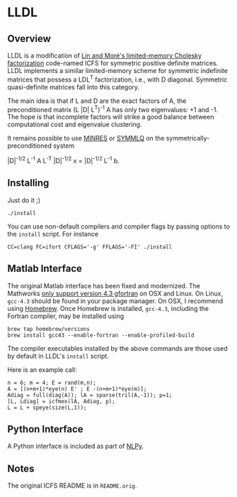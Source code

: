 # LLDL

## Overview

LLDL is a modification of [Lin and Moré's limited-memory Cholesky factorization](http://dx.doi.org/10.1137/S1064827597327334) code-named ICFS for symmetric positive definite matrices. LLDL implements a similar limited-memory scheme for symmetric indefinite matrices that possess a LDL<sup>T</sup> factorization, i.e., with D diagonal. Symmetric quasi-definite matrices fall into this category.

The main idea is that if L and D are the exact factors of A, the preconditioned matrix (L |D| L<sup>T</sup>)<sup>-1</sup> A has only two eigenvalues: +1 and -1. The hope is that incomplete factors will strike a good balance between computational cost and eigenvalue clustering.

It remains possible to use [MINRES](http://www.stanford.edu/group/SOL/software/minres.html) or [SYMMLQ](http://www.stanford.edu/group/SOL/software/symmlq.html) on the symmetrically-preconditioned system

|D|<sup>-1/2</sup> L<sup>-1</sup> A  L<sup>-T</sup> |D|<sup>-1/2</sup> x = |D|<sup>-1/2</sup> L<sup>-1</sup> b.

## Installing

Just do it ;)

    ./install

You can use non-default compilers and compiler flags by passing options to the `install` script. For instance

    CC=clang FC=ifort CFLAGS='-g' FFLAGS='-FI' ./install

## Matlab Interface

The original Matlab interface has been fixed and modernized. The Mathworks [only support version 4.3 gfortran](http://www.mathworks.com/support/compilers/R2013a/index.html?sec=maci64) on OSX and Linux. On Linux, `gcc-4.3` should be found in your package manager. On OSX, I recommend using [Homebrew](http://mxcl.github.io/homebrew). Once Homebrew is installed, `gcc-4.3`, including the Fortran compiler, may be installed using

    brew tap homebrew/versions
    brew install gcc43 --enable-fortran --enable-profiled-build

The compiler executables installed by the above commands are those used by default in LLDL's `install` script.

Here is an example call:

    n = 6; m = 4; E = rand(m,n);
    A = [(n+m+1)*eye(n) E' ; E -(n+m+1)*eye(m)];
    Adiag = full(diag(A)); lA = sparse(tril(A,-1)); p=1;
    [L, Ldiag] = icfmex(lA, Adiag, p);
    L = L + speye(size(L,1));

## Python Interface

A Python interface is included as part of [NLPy](https://github.com/dpo/nlpy).

## Notes

The original ICFS README is in `README.orig`.
